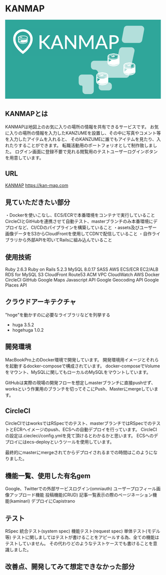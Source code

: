 # KANMAP
![README_KANMAP](./app/assets/images/README_KANMAP.png)
 
## KANMAPとは

KANMAPは地図上のお気に入りの場所の情報を共有できるサービスです。
お気に入りの場所の情報を入力したKANZUMEを設置し、その中に写真やコメント等を入力したアイテムを入れると、
そのKANZUMEに誰でもアイテムを見たり、入れたりすることができます。
転職活動用のポートフォリオとして制作致しました。
ログイン画面に登録不要で見れる閲覧用のテストユーザーログインボタンを用意しています。

## URL
[KANMAP](https://kan-map.com)
https://kan-map.com
 
## 見ていただきたい部分
 
・Dockerを使いこなし、ECS/ECRで本番環境をコンテナで実行していること
CircleCIとGitHubを連携させて自動テスト、masterブランチのみ本番環境にデプロイなど、CI/CDのパイプラインを構築していること
・assets及びユーザー画像データをS3からCloudFrontを使用してCDNで配信していること
・自作ライブラリから外部APIを叩いてRailsに組み込んでいること
 
## 使用技術
Ruby 2.6.3
Ruby on Rails 5.2.3
MySQL 8.0.17
SASS
AWS
  ECS/ECR
  EC2/ALB
  RDS for MySQL
  S3
  CloudFront
  Route53
  ACM
  VPC
  CloudWatch
  AWS
Docker
CircleCI
GitHub
Google Maps Javascript API
Google Geocoding API
Google Places API

 
## クラウドアーキテクチャ
 
"hoge"を動かすのに必要なライブラリなどを列挙する
 
* huga 3.5.2
* hogehuga 1.0.2
 
## 開発環境
 
MacBookPro上のDocker環境で開発しています。 開発環境用イメージとそれらを起動するdocker-composeで構成されています。 docker-composeでVolumeをマウント、MySQLに関してもローカルのMySQLをマウントしています。

GitHubは実際の現場の開発フローを想定しmasterブランチに直接pushせず、worksという作業用のブランチを切ってそこにPush、Masterにmergeしています。
 
## CircleCI
 
CircleCIではworksではRSpecでのテスト、masterブランチではRSpecでのテストとECRへイメージのpush、ECSへの自動デプロイを行っています。 CircleCIの設定は.ciecleci/config.ymlを見て頂けるとわかるかと思います。 ECSへのデプロイにはecs-deployというツールを使用しています。

最終的にmasterにmergeされてからデプロイされるまでの時間はこのようになりました。
 
## 機能一覧、使用した有名gem

Google、Twitterでの外部サービスログイン(omniauth)
ユーザープロフィール画像アップロード機能
投稿機能(CRUD)
記事一覧表示の際のページネーション機能(kaminari)
デプロイにCapistrano
 
## テスト
 
RSpec
統合テスト(system spec)
機能テスト(request spec)
単体テスト(モデル等)
テストに関しましてはテストが書けることをアピールする為、全ての機能はテストしていません。 その代わりどのようなテストケースでも書けることを意識しました。

## 改善点、開発してみて想定できなかった部分
